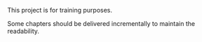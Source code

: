 This project is for training purposes.

Some chapters should be delivered incrementally to maintain the readability.
